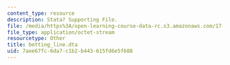 ```yaml
---
content_type: resource
description: Stata? Supporting File.
file: /media/https%3A/open-learning-course-data-rc.s3.amazonaws.com/17-872-quantitative-research-in-political-science-and-public-policy-spring-2004/7aee67fc6da7c1b2b443615fd6e5f688_betting_line.dta
file_type: application/octet-stream
resourcetype: Other
title: betting_line.dta
uid: 7aee67fc-6da7-c1b2-b443-615fd6e5f688
---
```

